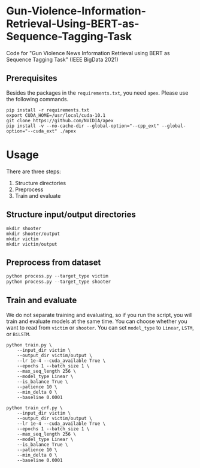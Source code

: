# Gun-Violence-Information-Retrieval-Using-BERT-as-Sequence-Tagging-Task
Code for "Gun Violence News Information Retrieval using BERT as Sequence Tagging Task" (IEEE BigData 2021)
## Prerequisites
Besides the packages in the `requirements.txt`, you need `apex`. Please use the following commands.
```
pip install -r requirements.txt
export CUDA_HOME=/usr/local/cuda-10.1
git clone https://github.com/NVIDIA/apex
pip install -v --no-cache-dir --global-option="--cpp_ext" --global-option="--cuda_ext" ./apex
```

# Usage
There are three steps:
1. Structure directories 
2. Preprocess
3. Train and evaluate


## Structure input/output directories
```
mkdir shooter
mkdir shooter/output
mkdir victim
mkdir victim/output
```
## Preprocess from dataset

```python
python process.py --target_type victim
python process.py --target_type shooter
```

## Train and evaluate
We do not separate training and evaluating, so if you run the script, you will train and evaluate models at the same time. You can choose whether you want to read from `victim` or `shooter`. You can set `model_type` to `Linear`, `LSTM`, or `BiLSTM`.
```
python train.py \
    --input_dir victim \
    --output_dir victim/output \
    --lr 1e-4 --cuda_available True \
    --epochs 1 --batch_size 1 \
    --max_seq_length 256 \
    --model_type Linear \
    --is_balance True \
    --patience 10 \
    --min_delta 0 \
    --baseline 0.0001
```

```
python train_crf.py \
    --input_dir victim \
    --output_dir victim/output \
    --lr 1e-4 --cuda_available True \
    --epochs 1 --batch_size 1 \
    --max_seq_length 256 \
    --model_type Linear \
    --is_balance True \
    --patience 10 \
    --min_delta 0 \
    --baseline 0.0001
```